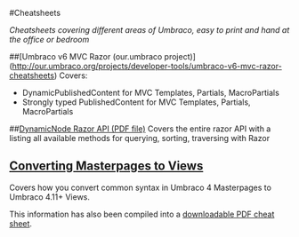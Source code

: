 #Cheatsheets

_Cheatsheets covering different areas of Umbraco, easy to print and hand at the office or bedroom_

##[Umbraco v6 MVC Razor (our.umbraco project)] (http://our.umbraco.org/projects/developer-tools/umbraco-v6-mvc-razor-cheatsheets)
Covers: 
- DynamicPublishedContent for MVC Templates, Partials, MacroPartials
- Strongly typed PublishedContent for MVC Templates, Partials, MacroPartials

##[DynamicNode Razor API (PDF file)](DynamicNodeRazor.pdf)
Covers the entire razor API with a listing all available methods for querying, sorting, traversing with Razor


## [Converting Masterpages to Views](masterpagestoviews.md)
Covers how you convert common syntax in Umbraco 4 Masterpages to Umbraco 4.11+ Views.

This information has also been compiled into a [downloadable PDF cheat sheet](Masterpages2Views.pdf).

	



